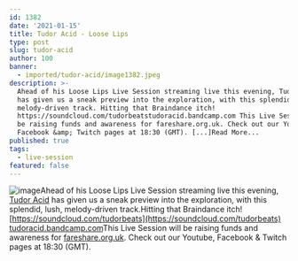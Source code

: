 ```yaml
---
id: 1382
date: '2021-01-15'
title: Tudor Acid - Loose Lips
type: post
slug: tudor-acid
author: 100
banner:
  - imported/tudor-acid/image1382.jpeg
description: >-
  Ahead of his Loose Lips Live Session streaming live this evening, Tudor Acid
  has given us a sneak preview into the exploration, with this splendid, lush,
  melody-driven track. Hitting that Braindance itch!
  https://soundcloud.com/tudorbeatstudoracid.bandcamp.com This Live Session will
  be raising funds and awareness for fareshare.org.uk. Check out our Youtube,
  Facebook &amp; Twitch pages at 18:30 (GMT). [...]Read More...
published: true
tags:
  - live-session
featured: false
---
```

![image](../imported/tudor-acid/image1382.jpeg)Ahead of his Loose Lips Live Session streaming live this evening, [Tudor Acid](https://www.discogs.com/artist/1799662-Tudor-Acid) has given us a sneak preview into the exploration, with this splendid, lush, melody-driven track.Hitting that Braindance itch![https://soundcloud.com/tudorbeats](https://soundcloud.com/tudorbeats)  
[tudoracid.bandcamp.com](https://gate.sc/?url=https%3A%2F%2Ftudoracid.bandcamp.com&token=cca82a-1-1610722781930 "https://tudoracid.bandcamp.com")This Live Session will be raising funds and awareness for [fareshare.org.uk](https://gate.sc/?url=https%3A%2F%2Ffareshare.org.uk&token=99f68d-1-1610722781930 "https://fareshare.org.uk"). Check out our Youtube, Facebook & Twitch pages at 18:30 (GMT).